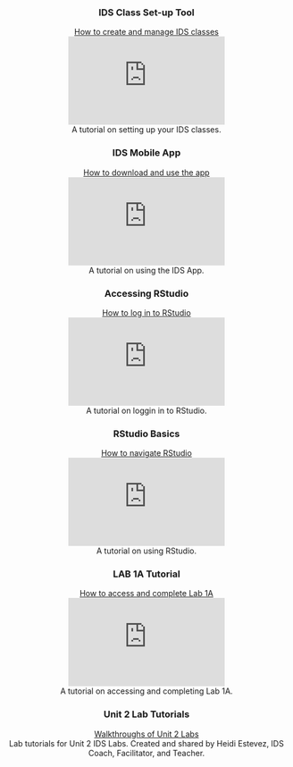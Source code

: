 
<div align="center"><a name="IDS Class Set-up Tool"></a>
<h3><strong>IDS Class Set-up Tool</strong></h3>
<div align="center"><a href="https://youtu.be/zWZ8JrAoP4k" target="_blank" rel="noopener noreferrer">How to create and manage IDS classes</a>
<div align="center"><iframe width="280" height="158" src="https://www.youtube.com/embed/zWZ8JrAoP4k" frameborder="0" allow="accelerometer; autoplay; encrypted-media; gyroscope; picture-in-picture" allowfullscreen></iframe>
<div align="center">A tutorial on setting up your IDS classes. 


<div align="center"><a name="IDS Mobile App"></a>
<h3><strong>IDS Mobile App</strong></h3>
<div align="center"><a href="https://youtu.be/GbR22R32mhU" target="_blank" rel="noopener noreferrer">How to download and use the app</a>
<div align="center"><iframe width="280" height="158" src="https://www.youtube.com/embed/GbR22R32mhU" frameborder="0" allow="accelerometer; autoplay; encrypted-media; gyroscope; picture-in-picture" allowfullscreen></iframe>
<div align="center">A tutorial on using the IDS App. 


<div align="center"><a name="Accessing RStudio"></a>
<h3><strong>Accessing RStudio</strong></h3>
<div align="center"><a href="https://youtu.be/UZnEj3k16s0" target="_blank" rel="noopener noreferrer">How to log in to RStudio</a>
<div align="center"><iframe width="280" height="158" src="https://www.youtube.com/embed/UZnEj3k16s0" frameborder="0" allow="accelerometer; autoplay; encrypted-media; gyroscope; picture-in-picture" allowfullscreen></iframe>
<div align="center">A tutorial on loggin in to RStudio. 

<div align="center"><a name="RStudio Basics"></a>
<h3><strong>RStudio Basics</strong></h3>
<div align="center"><a href="https://youtu.be/WkxCfaol3pE" target="_blank" rel="noopener noreferrer">How to navigate RStudio</a>
<div align="center"><iframe width="280" height="158" src="https://www.youtube.com/embed/WkxCfaol3pE" frameborder="0" allow="accelerometer; autoplay; encrypted-media; gyroscope; picture-in-picture" allowfullscreen></iframe>
<div align="center">A tutorial on using RStudio.


<div align="center"><a name="LAB 1A Tutorial"></a>
<h3><strong>LAB 1A Tutorial</strong></h3>
<div align="center"><a href="https://youtu.be/v3qPfE4ruQA" target="_blank" rel="noopener noreferrer">How to access and complete Lab 1A</a>
<div align="center"><iframe width="280" height="158" src="https://www.youtube.com/embed/v3qPfE4ruQA" frameborder="0" allow="accelerometer; autoplay; encrypted-media; gyroscope; picture-in-picture" allowfullscreen></iframe>
<div align="center">A tutorial on accessing and completing Lab 1A.


<div align="center"><a name="Unit 2 Lab Tutorials"></a>
<h3><strong>Unit 2 Lab Tutorials</strong></h3>
<div align="center"><a href="https://www.youtube.com/channel/UC2z4JBS8Ql44YQYo41vRmrQ/videos" target="_blank" rel="noopener noreferrer">Walkthroughs of Unit 2 Labs</a>
<div align="center">Lab tutorials for Unit 2 IDS Labs. Created and shared by Heidi Estevez, IDS Coach, Facilitator, and Teacher.